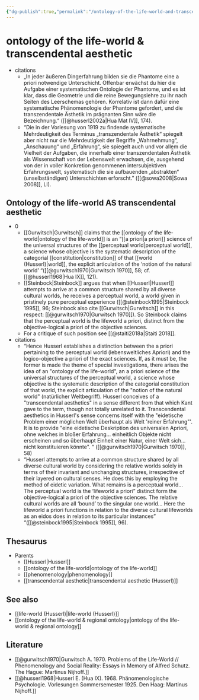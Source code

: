 ```yaml
---
{"dg-publish":true,"permalink":"/ontology-of-the-life-world-and-transcendental-aesthetic/","dgHomeLink":false,"dgPassFrontmatter":false}
---
```


# ontology of the life-world & transcendental aesthetic
- citations
	- „In jeder äußeren Dingerfahrung bilden sie die Phantome eine a priori notwendige Unterschicht. Offenbar erwächst du hier die Aufgabe einer systematischen Ontologie der Phantome, und es ist klar, dass die Geometrie und die reine Bewegungslehre zu ihr nach Seiten des Leerschemas gehören. Korrelativ ist dann dafür eine systematische Phänomenologie der Phantome gefordert, und die transzendentale Ästhetik im prägnanten Sinn wäre die Bezeichnung.“ ([[@husserl2002a|Hua Mat IV]], 174).
	- “Die in der Vorlesung von 1919 zu ﬁndende systematische Mehrdeutigkeit des Terminus „transzendentale Ästhetik“ spiegelt aber nicht nur die Mehrdeutigkeit der Begriffe „Wahrnehmung“, „Anschauung“ und „Erfahrung“, sie spiegelt auch und vor allem die Vielheit der Aufgaben, die innerhalb einer transzendentalen Ästhetik als Wissenschaft von der Lebenswelt erwachsen, die, ausgehend von der in voller Konkretion genommenen intersubjektiven Erfahrungswelt, systematisch die sie aufbauenden „abstrakten“ (unselbständigen) Unterschichten erforscht.” ([[@sowa2008|Sowa 2008]], LI).

## Ontology of the life-world AS transcendental aesthetic
- 0
	- [[Gurwitsch|Gurwitsch]] claims that the [[ontology of the life-world|ontology of the life-world]] is an “[[a priori|a priori]] science of the universal structures of the [[perceptual world|perceptual world]], a science whose objective is the systematic description of the categorial [[constitution|constitution]] of that [[world (Husserl)|world]], the explicit articulation of the ‘notion of the natural world’ “([[@gurwitsch1970|Gurwitsch 1970]], 58; cf. [[@husserl1968|Hua IX]], 121). 
	- [[Steinbock|Steinbock]] argues that when [[Husserl|Husserl]] attempts to arrive at a common structure shared by all diverse cultural worlds, he receives a perceptual world, a world given in pristinely pure perceptual experience ([[@steinbock1995|Steinbock 1995]], 96; Steinbock also cite [[Gurwitsch|Gurwitsch]] in this respect: [[@gurwitsch1970|Gurwitsch 1970]]). So Steinbock claims that the perceptual world is the lifeworld a priori, distinct from the objective-logical a priori of the objective sciences.
	- For a critique of such position see [[@staiti2018a|Staiti 2018]].
- citations
	- “Hence Husserl establishes a distinction between the a priori pertaining to the perceptual world (lebensweltliches Apriori) and the logico-objective a priori of the exact sciences. If, as it must be, the former is made the theme of special investigations, there arises the idea of an "ontology of the life-world", an a priori science of the universal structures of the perceptual world, a science whose objective is the systematic description of the categorial constitution of that world, the explicit articulation of the "notion of the natural world" (natürlicher Weltbegriff). Husserl conceives of a "transcendental aesthetics" in a sense different from that which Kant gave to the term, though not totally unrelated to it. Transcendental aesthetics in HusserI's sense concerns itself with the "eidetische Problem einer möglichen Welt überhaupt als Welt 'reiner Erfahrung"'. It is to provide "eine eidetische Deskription des universalen Apriori, ohne welches in bloßer Erfahrung... einheitlich Objekte nicht erscheinen und so überhaupt Einheit einer Natur, einer Welt sich... nicht konstituieren könnte". “ ([[@gurwitsch1970|Gurwitsch 1970]], 58)
	- “Husserl attempts to arrive at a common structure shared by all diverse cultural world by considering the relative worlds solely in terms of their invariant and unchanging structures, irrespective of their layered on cultural senses. He does this by employing the method of eidetic variation. What remains is a perceptual world… The perceptual world is the ‘lifeworld a priori” distinct form the objective-logical a priori of the objective sciences. The relative cultural worlds are all ‘bound’ to the singular one world… Here the lifeworld a priori functions in relation to the diverse cultural lifeworlds as an eidos does in relation to its particular instances”  “([[@steinbock1995|Steinbock 1995]], 96).

## Thesaurus
- Parents
	- [[Husserl|Husserl]]
	- [[ontology of the life-world|ontology of the life-world]]
	- [[phenomenology|phenomenology]]
	- [[transcendental aesthetic|transcendental aesthetic (Husserl)]]


## See also
- [[life-world (Husserl)|life-world (Husserl)]]
- [[ontology of the life-world & regional ontology|ontology of the life-world & regional ontology]]



## Literature
- [[@gurwitsch1970|Gurwitsch A. 1970. Problems of the Life-World // Phenomenology and Social Reality: Essays in Memory of Alfred Schutz. The Hague: Martinus Nijhoff.]]
- [[@husserl1968|Husserl E. (Hua IX). 1968. Phänomenologische Psychologie. Vorlesungen Sommersemester 1925. Den Haag: Martinus Nijhoff.]]


